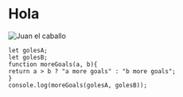 # Hola
![Juan el caballo](https://i.ytimg.com/vi/Uzy9GIfyDM8/maxresdefault.jpg) 
```
let golesA;
let golesB;
function moreGoals(a, b){
return a > b ? "a more goals" : "b more goals";
}
console.log(moreGoals(golesA, golesB));
```
